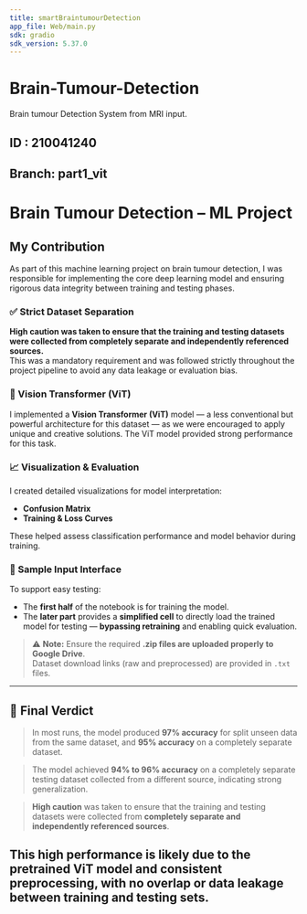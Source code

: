 ```yaml
---
title: smartBraintumourDetection
app_file: Web/main.py
sdk: gradio
sdk_version: 5.37.0
---
```

# Brain-Tumour-Detection
Brain tumour Detection System from MRI input.


## ID : 210041240
## Branch: part1_vit
# Brain Tumour Detection – ML Project  
## My Contribution

As part of this machine learning project on brain tumour detection, I was responsible for implementing the core deep learning model and ensuring rigorous data integrity between training and testing phases.

### ✅ Strict Dataset Separation

**High caution was taken to ensure that the training and testing datasets were collected from completely separate and independently referenced sources.**  
This was a mandatory requirement and was followed strictly throughout the project pipeline to avoid any data leakage or evaluation bias.

### 🧠 Vision Transformer (ViT)

I implemented a **Vision Transformer (ViT)** model — a less conventional but powerful architecture for this dataset — as we were encouraged to apply unique and creative solutions. The ViT model provided strong performance for this task.

### 📈 Visualization & Evaluation

I created detailed visualizations for model interpretation:
- **Confusion Matrix**
- **Training & Loss Curves**

These helped assess classification performance and model behavior during training.

### 🧪 Sample Input Interface

To support easy testing:
- The **first half** of the notebook is for training the model.
- The **later part** provides a **simplified cell** to directly load the trained model for testing — **bypassing retraining** and enabling quick evaluation.

> ⚠️ **Note:** Ensure the required **.zip files are uploaded properly to Google Drive**.  
> Dataset download links (raw and preprocessed) are provided in `.txt` files.

---

## 🏁 Final Verdict

> In most runs, the model produced **97% accuracy** for split unseen data from the same dataset, and **95% accuracy** on a completely separate dataset.

> The model achieved **94% to 96% accuracy** on a completely separate testing dataset collected from a different source, indicating strong generalization.

> **High caution** was taken to ensure that the training and testing datasets were collected from **completely separate and independently referenced sources**.

This high performance is likely due to the pretrained **ViT model** and **consistent preprocessing**, with **no overlap or data leakage** between training and testing sets.
---------------------------------------------------------------------
